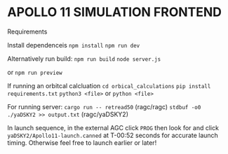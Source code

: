 # APOLLO 11 SIMULATION FRONTEND

Requirements

Install dependenceis
`npm install`
`npm run dev`

Alternatively run build:
`npm run build`
`node server.js`

or `npm run preview`

If running an orbitcal calcluation
`cd orbical_calculations`
`pip install requirements.txt`
`python3 <file>` or `python <file>`


For running server:
`cargo run -- retread50` (ragc/ragc)
`stdbuf -o0 ./yaDSKY2 >> output.txt` (ragc/yaDSKY2)

In launch sequence, in the external AGC click `PROG` then look for and click `yaDSKY2/Apollo11-launch.canned` at T-00:52 seconds for accurate launch timing. Otherwise feel free to launch earlier or later!